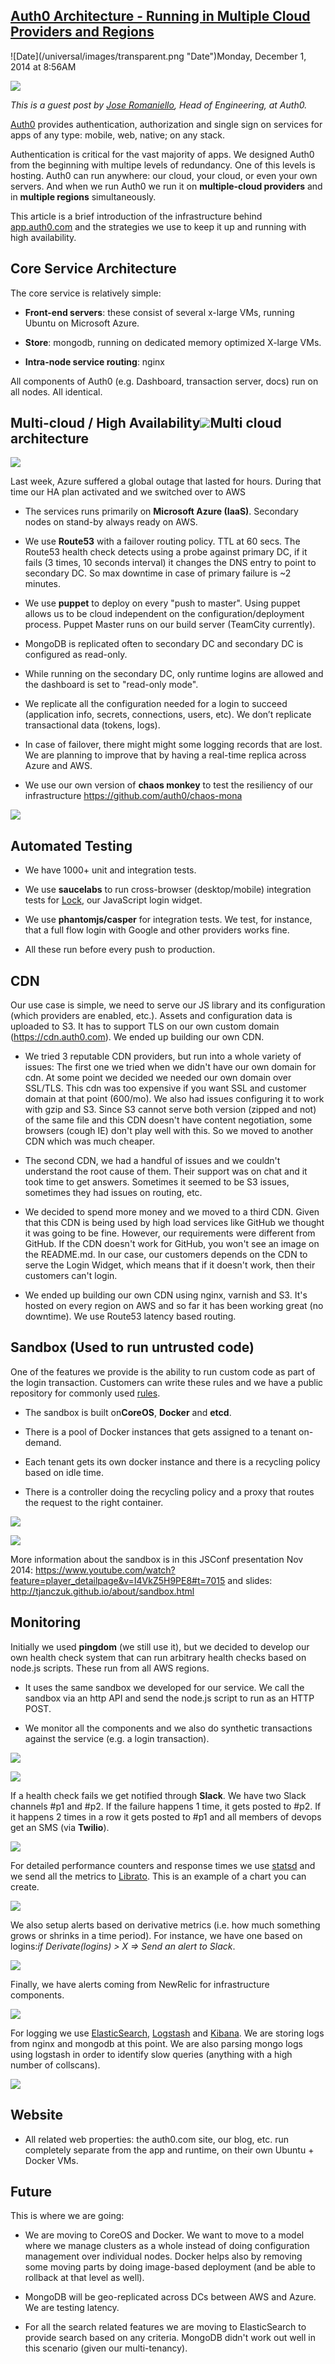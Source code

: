 ## [Auth0 Architecture - Running in Multiple Cloud Providers and Regions](/blog/2014/12/1/auth0-architecture-running-in-multiple-cloud-providers-and-r.html)

<div class="journal-entry-tag journal-entry-tag-post-title"><span class="posted-on">![Date](/universal/images/transparent.png "Date")Monday, December 1, 2014 at 8:56AM</span></div>

<div class="body">

![](https://farm8.staticflickr.com/7547/15920200395_04c420407a_m.jpg)

_This is a guest post by [Jose Romaniello](https://twitter.com/jfroma), Head of Engineering, at Auth0\._

[Auth0](https://auth0.com/) provides authentication, authorization and single sign on services for apps of any type: mobile, web, native; on any stack.

Authentication is critical for the vast majority of apps. We designed Auth0 from the beginning with multipe levels of redundancy. One of this levels is hosting. Auth0 can run anywhere: our cloud, your cloud, or even your own servers. And when we run Auth0 we run it on **multiple-cloud providers** and in **multiple regions** simultaneously.

<span>This article is a brief introduction of the infrastructure behind</span> [<span>app.auth0.com</span>](https://app.auth0.com/) <span>and the strategies we use to keep it up and running with high availability.</span>

## <span>Core Service Architecture</span>

<span>The core service is relatively simple:</span>

*   <span>**Front-end servers**</span><span>: these consist of several x-large VMs, running Ubuntu on Microsoft Azure.</span>

*   <span>**Store**</span><span>: mongodb, running on dedicated memory optimized X-large VMs.</span>

*   <span>**Intra-node service routing**</span><span>: nginx</span>

<span>All components of Auth0 (e.g. Dashboard, transaction server, docs) run on all nodes. All identical.</span>

## <span>Multi-cloud / High Availability</span><span>![](https://lh4.googleusercontent.com/H15B6XlT-i9OOBTmJESs1HFxxJy4EltxG3NrjuipG1jjUxjRPjXffvoJA8bkdT7YGNS-OZplhVQDFfK6LUWHs5Z9CTyCEtIRnmdrGg5YjJJnAa-S0S8Ak_692gKe-uM6)</span><span>Multi cloud architecture</span>

<span>![](https://lh4.googleusercontent.com/dSsQoV54IgStJl3_Z2Z_uvO_1DCE-Bx86V1EE-4uF4WRyGKQrttjBHxtoH-9DiwicBWvOKeBF9GmQEX9b0MeehoECnZS-cxme1UIeiuCzweQcP2Iomf8IqIbuVg5wjbz)</span>

<span>Last week, Azure suffered a global outage that lasted for hours. During that time our HA plan activated and we switched over to AWS</span>

*   <span>The services runs primarily on</span> <span>**Microsoft Azure (IaaS)**</span><span>. Secondary nodes on stand-by always ready on AWS.</span>

*   <span>We use</span> <span>**Route53**</span> <span>with a failover routing policy. TTL at 60 secs. The Route53 health check detects using a probe against primary DC, if it fails (3 times, 10 seconds interval) it changes the DNS entry to point to secondary DC. So max downtime in case of primary failure is ~2 minutes.</span>

*   <span>We use</span> <span>**puppet**</span> <span>to deploy on every "push to master". Using puppet allows us to be cloud independent on the configuration/deployment process. Puppet Master runs on our build server (TeamCity currently).</span>

*   <span>MongoDB is replicated often to secondary DC and secondary DC is configured as read-only.</span>

*   <span>While running on the secondary DC, only runtime logins are allowed and the dashboard is set to "read-only mode".</span>

*   <span>We replicate all the configuration needed for a login to succeed (application info, secrets, connections, users, etc). We don’t replicate transactional data (tokens, logs).</span>

*   <span>In case of failover, there might might some logging records that are lost. We are planning to improve that by having a real-time replica across Azure and AWS.</span>

*   <span>We use our own version of</span> <span>**chaos monkey**</span> <span>to test the resiliency of our infrastructure</span> [<span>https://github.com/auth0/chaos-mona</span>](https://github.com/auth0/chaos-mona)

[<span>![](https://lh3.googleusercontent.com/rSrBzApzqXXbAnqgGzN-eiyo1Qj6VwmBg4zH2IqKibxNfGzci__e70MOAKA8qVfuh7pqPNkizxxb3DyJnz_emowwiBHXpwDRP5_3EaYh1YMwPFrx9eOspl3CF3b-K_EH)</span>](https://github.com/auth0/chaos-mona)

## <span>Automated Testing</span>

*   <span>We have 1000+ unit and integration tests.</span>

*   <span>We use</span> <span>**saucelabs**</span> <span>to run cross-browser (desktop/mobile) integration tests for</span> [<span>Lock</span>](https://auth0.com/lock)<span>, our JavaScript login widget.</span>

*   <span>We use</span> <span>**phantomjs/casper**</span> <span>for integration tests. We test, for instance, that a full flow login with Google and other providers works fine.</span>

*   <span>All these run before every push to production.</span>

## <span>CDN</span>

<span>Our use case is simple, we need to serve our JS library and its configuration (which providers are enabled, etc.). Assets and configuration data is uploaded to S3\. It has to support TLS on our own custom domain (</span>[<span>https://cdn.auth0.com</span>](https://cdn.auth0.com/)<span>). We ended up building our own CDN.</span>

*   <span>We tried 3 reputable CDN providers, but run into a whole variety of issues: The first one we tried when we didn't have our own domain for cdn. At some point we decided we needed our own domain over SSL/TLS. This cdn was too expensive if you want SSL and customer domain at that point (600/mo). We also had issues configuring it to work with gzip and S3\. Since S3 cannot serve both version (zipped and not) of the same file and this CDN doesn't have content negotiation, some browsers (</span><span>cough</span> <span>IE) don't play well with this. So we moved to another CDN which was much cheaper.</span>

*   <span>The second CDN, we had a handful of issues and we couldn't understand the root cause of them. Their support was on chat and it took time to get answers. Sometimes it seemed to be S3 issues, sometimes they had issues on routing, etc.</span>

*   <span>We decided to spend more money and we moved to a third CDN. Given that this CDN is being used by high load services like GitHub we thought it was going to be fine. However, our requirements were different from GitHub. If the CDN doesn't work for GitHub, you won't see an image on the README.md. In our case, our customers depends on the CDN to serve the Login Widget, which means that if it doesn't work, then their customers can't login.</span>

*   <span>We ended up building our own CDN using nginx, varnish and S3\. It's hosted on every region on AWS and so far it has been working great (no downtime). We use Route53 latency based routing.</span>

## <span>Sandbox (Used to run untrusted code)</span>

<span>One of the features we provide is the ability to run custom code as part of the login transaction. Customers can write these rules and we have a public repository for commonly used</span> [<span>rules</span>](https://github.com/auth0/rules)<span>.</span>

*   The sandbox is built on**CoreOS**, **Docker** and **etcd**.

*   <span>There is a pool of Docker instances that gets assigned to a tenant on-demand.</span>

*   <span>Each tenant gets its own docker instance and there is a recycling policy based on idle time.</span>

*   <span>There is a controller doing the recycling policy and a proxy that routes the request to the right container.</span>

<span>![](https://lh3.googleusercontent.com/4OgDHL57tyifmsBeO1eTrfZAcCZHu4-af5dDpk8Dr1O0KdaXn_pI8VVxnZdrEuR9rJswJA5eE_SmFQOWaTp0-T3bWVDcV50dIMU5R-UW9ojJIc_OJzbY1a1qDmO7H34b)</span>

<span>![](https://lh4.googleusercontent.com/BSCW_ZmZpSJhGZSVnlSlatksaapSJ57p19yxIKvMO1SYSWTMT8zpfKZzDuFpKCVtahmJ6LejEwoEQFhX6bar5gLpUBmzKYvpuXomJsOUrGXjx0mOG8QgGGH8QJ_rDg3R)</span>

<span>More information about the sandbox is in this JSConf presentation Nov 2014:</span> [<span>https://www.youtube.com/watch?feature=player_detailpage&v=I4VkZ5H9PE8#t=7015</span>](https://www.youtube.com/watch?feature=player_detailpage&v=I4VkZ5H9PE8#t=7015) <span>and slides:</span> [<span>http://tjanczuk.github.io/about/sandbox.html</span>](http://tjanczuk.github.io/about/sandbox.html)

## <span>Monitoring</span>

<span>Initially we used</span> <span>**pingdom**</span> <span>(we still use it), but we decided to develop our own health check system that can run arbitrary health checks based on node.js scripts. These run from all AWS regions.</span>

*   <span>It uses the same sandbox we developed for our service. We call the sandbox via an http API and send the node.js script to run as an HTTP POST.</span>

*   <span>We monitor all the components and we also do synthetic transactions against the service (e.g. a login transaction).</span>

<span>![](https://lh6.googleusercontent.com/UgD9dLuAu_C7z0eGt4GmUnDqr-pdCjetofL1DwlBPv0tZ22v3bKO83qcafz8VKitV-2IDsYTTf-1IWncHojCcDuoeUiJElGSOK3yQWHZFT0tHEdGkouqi8OjgHDxkDpO)</span>

<span>![](https://lh4.googleusercontent.com/NeJRothvUc5Er2V4mDhS6RUo8XuUUBrftaJ_uxk3yGr17oqzkJK0BXOHeOXs1SOjuVPxVIAl3uwYru4mVKopjoZxATgS7q8Nfv4OpePRyahvrGRelsIhrCPDAC5mproo)</span>

<span>If a health check fails we get notified through</span> <span>**Slack**</span><span>. We have two</span> <span>Slack</span> <span>channels #p1 and #p2\. If the failure happens 1 time, it gets posted to #p2\. If it happens 2 times in a row it gets posted to #p1 and all members of devops get an SMS (via</span> <span>**Twilio**</span><span>).</span>

<span>![](https://lh6.googleusercontent.com/3av9ukg9bDqYGxE_ehZESo4o3ZJ0fHEy4FSbmPwVoAp5HhnuHfP5-EQmHoT6nIV-VfnIJBSHGNpFiGDHTyDC2__2if1jLeUkEAJ18f2jfQH-iZpFT_e_VeAf9Yp0PChe)</span>

<span>For detailed performance counters and response times we use</span> [<span>statsd</span>](https://github.com/etsy/statsd/) <span>and we send all the metrics to</span> [<span>Librato</span>](https://librato.com/)<span>. This is an example of a chart you can create.</span>

<span>![](https://lh4.googleusercontent.com/rS6Iu1fADBvQdHXCxSF6HtkD5Vx67urrcDzRniekF0zFQzOQeEsHaSPU2RjGyCRAVKGsL_Il5cQ42QEzQut8cEDK_fCKozb3DBRWvUSVMsZQpR0Ghn2hst2WFEZO92XS)</span>

We also setup alerts based on derivative metrics (i.e. how much something grows or shrinks in a time period). For instance, we have one based on logins:_if Derivate(logins) > X => Send an alert to Slack_.

<span>![](https://lh4.googleusercontent.com/89B9jm28wMQ6WUiudbURq_WwqOWPDKEPLsUpg9Od5TaMHLoD2AcyI7Ldyhn7LzLPhy_uN7Lo_m0L3bozC1xFH3SUy0Dty28rYH8HymQXsai2itWv4InFfa2ivLbLFgwM)</span>

<span>Finally, we have alerts coming from</span> <span>NewRelic</span> <span>for infrastructure components.</span>

<span>![](https://lh5.googleusercontent.com/8Huf4E7ONHOq-5BYAKxyU42Ne8k-DV3r6moeAeVkcUwb51XD7gF86goeWFUnbdo3OzT4AUYsdRyeBjZUiNMyv2Lt0lM5C682IaRR9hxJXIXggLpd36J-1UMOrWgApVJu)</span>

<span>For logging we use</span> [<span>ElasticSearch</span>](http://www.elasticsearch.org/)<span>,</span> [<span>Logstash</span>](http://logstash.net/) <span>and</span> [<span>Kibana</span>](http://www.elasticsearch.org/overview/kibana/)<span>. We are storing logs from nginx and mongodb at this point. We are also parsing mongo logs using logstash in order to identify slow queries (anything with a high number of collscans).</span>

<span>![](https://lh5.googleusercontent.com/7blltHFmL_T0XqyL3of7MN16HQLglh2wJJRzasCSeVllaMzN9KYr1t98wErGZMjoH5au0S1UqnfnJPExlE4Zo-VdhJHaVpJ7zkoCB3uQeYvTZDJsJ5YfxmBVhmBVK6iZ)</span>

## <span>Website</span>

*   <span>All related web properties: the auth0.com site, our blog, etc. run completely separate from the app and runtime, on their own Ubuntu + Docker VMs.</span>

## <span>Future</span>

<span>This is where we are going:</span>

*   <span>We are moving to CoreOS and Docker. We want to move to a model where we manage clusters as a whole instead of doing configuration management over individual nodes. Docker helps also by removing some moving parts by doing image-based deployment (and be able to rollback at that level as well).</span>

*   <span>MongoDB will be geo-replicated across DCs between AWS and Azure. We are testing latency.</span>

*   <span>For all the search related features we are moving to ElasticSearch to provide search based on any criteria. MongoDB didn't work out well in this scenario (given our multi-tenancy).</span>

</div>
